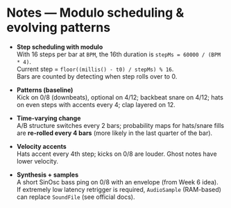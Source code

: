 # Notes — Modulo scheduling & evolving patterns

- **Step scheduling with modulo**  
  With 16 steps per bar at `BPM`, the 16th duration is `stepMs = 60000 / (BPM * 4)`.  
  Current step = `floor((millis() - t0) / stepMs) % 16`.  
  Bars are counted by detecting when step rolls over to 0.

- **Patterns (baseline)**  
  Kick on 0/8 (downbeats), optional on 4/12; backbeat snare on 4/12; hats on even steps with accents every 4; clap layered on 12.

- **Time-varying change**  
  A/B structure switches every 2 bars; probability maps for hats/snare fills are **re-rolled every 4 bars** (more likely in the last quarter of the bar).

- **Velocity accents**  
  Hats accent every 4th step; kicks on 0/8 are louder. Ghost notes have lower velocity.

- **Synthesis + samples**  
  A short SinOsc bass ping on 0/8 with an envelope (from Week 6 idea).  
  If extremely low latency retrigger is required, `AudioSample` (RAM-based) can replace `SoundFile` (see official docs).
